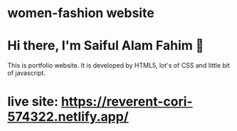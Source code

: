 # women-fashion website
# Hi there, I'm Saiful Alam Fahim 👋

This is portfolio website. It is
developed by HTML5, lot's of CSS and little bit of javascript.
# live site: https://reverent-cori-574322.netlify.app/

